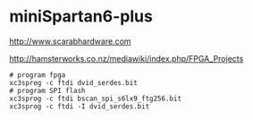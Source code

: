 # miniSpartan6-plus

http://www.scarabhardware.com

http://hamsterworks.co.nz/mediawiki/index.php/FPGA_Projects

```
# program fpga
xc3sprog -c ftdi dvid_serdes.bit
# program SPI flash
xc3sprog -c ftdi bscan_spi_s6lx9_ftg256.bit
xc3sprog -c ftdi -I dvid_serdes.bit
```
